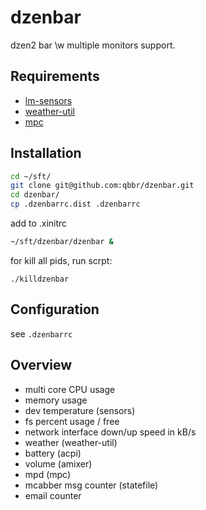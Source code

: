 dzenbar
=======

dzen2 bar \w multiple monitors support.

Requirements
------------

 * [lm-sensors](https://github.com/groeck/lm-sensors)
 * [weather-util](http://fungi.yuggoth.org/weather/)
 * [mpc](https://www.musicpd.org/clients/mpc/)

Installation
------------

```bash
cd ~/sft/
git clone git@github.com:qbbr/dzenbar.git
cd dzenbar/
cp .dzenbarrc.dist .dzenbarrc
```

add to .xinitrc

```bash
~/sft/dzenbar/dzenbar &
```

for kill all pids, run scrpt:

```
./killdzenbar
```

Configuration
-------------

see `.dzenbarrc`

Overview
--------

 * multi core CPU usage
 * memory usage
 * dev temperature (sensors)
 * fs percent usage / free
 * network interface down/up speed in kB/s
 * weather (weather-util)
 * battery (acpi)
 * volume (amixer)
 * mpd (mpc)
 * mcabber msg counter (statefile)
 * email counter
